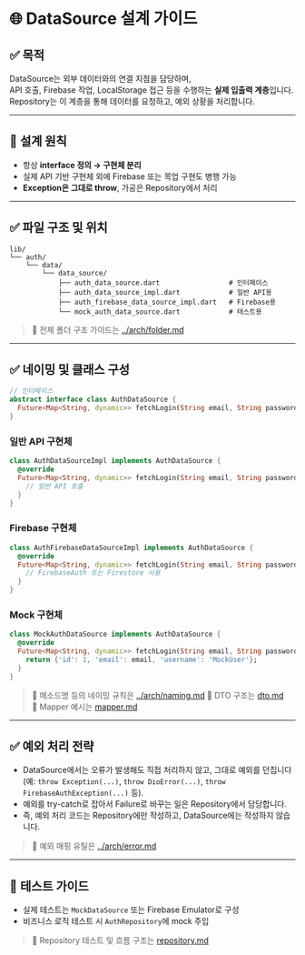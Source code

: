# 🌐 DataSource 설계 가이드

## ✅ 목적

DataSource는 외부 데이터와의 연결 지점을 담당하며,  
API 호출, Firebase 작업, LocalStorage 접근 등을 수행하는 **실제 입출력 계층**입니다.  
Repository는 이 계층을 통해 데이터를 요청하고, 예외 상황을 처리합니다.

---

## 🧱 설계 원칙

- 항상 **interface 정의 → 구현체 분리**
- 실제 API 기반 구현체 외에 Firebase 또는 목업 구현도 병행 가능
- **Exception은 그대로 throw**, 가공은 Repository에서 처리

---

## ✅ 파일 구조 및 위치

```
lib/
└── auth/
    └── data/
        └── data_source/
            ├── auth_data_source.dart                 # 인터페이스
            ├── auth_data_source_impl.dart            # 일반 API용
            ├── auth_firebase_data_source_impl.dart   # Firebase용
            └── mock_auth_data_source.dart            # 테스트용
```

> 📎 전체 폴더 구조 가이드는 [../arch/folder.md](../arch/folder.md)

---

## ✅ 네이밍 및 클래스 구성

```dart
// 인터페이스
abstract interface class AuthDataSource {
  Future<Map<String, dynamic>> fetchLogin(String email, String password);
}
```

### 일반 API 구현체

```dart
class AuthDataSourceImpl implements AuthDataSource {
  @override
  Future<Map<String, dynamic>> fetchLogin(String email, String password) async {
    // 일반 API 호출
  }
}
```

### Firebase 구현체

```dart
class AuthFirebaseDataSourceImpl implements AuthDataSource {
  @override
  Future<Map<String, dynamic>> fetchLogin(String email, String password) async {
    // FirebaseAuth 또는 Firestore 사용
  }
}
```

### Mock 구현체

```dart
class MockAuthDataSource implements AuthDataSource {
  @override
  Future<Map<String, dynamic>> fetchLogin(String email, String password) async {
    return {'id': 1, 'email': email, 'username': 'MockUser'};
  }
}
```
> 📎 메소드명 등의 네이밍 규칙은 [../arch/naming.md](../arch/naming.md)
> 📎 DTO 구조는 [dto.md](dto.md)  
> 📎 Mapper 예시는 [mapper.md](mapper.md)

---

## ✅ 예외 처리 전략

- DataSource에서는 오류가 발생해도 직접 처리하지 않고, 그대로 예외를 던집니다  
  (예: `throw Exception(...)`, `throw DioError(...)`, `throw FirebaseAuthException(...)` 등).
- 예외를 try-catch로 잡아서 Failure로 바꾸는 일은 Repository에서 담당합니다.
- 즉, 예외 처리 코드는 Repository에만 작성하고, DataSource에는 작성하지 않습니다.

> 📎 예외 매핑 유틸은 [../arch/error.md](../arch/error.md)

---

## 🧪 테스트 가이드

- 실제 테스트는 `MockDataSource` 또는 Firebase Emulator로 구성
- 비즈니스 로직 테스트 시 `AuthRepository`에 mock 주입

> 📎 Repository 테스트 및 흐름 구조는 [repository.md](repository.md)